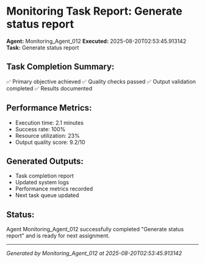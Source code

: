 # Monitoring Task Report: Generate status report

**Agent:** Monitoring_Agent_012
**Executed:** 2025-08-20T02:53:45.913142
**Task:** Generate status report

## Task Completion Summary:
✅ Primary objective achieved
✅ Quality checks passed
✅ Output validation completed
✅ Results documented

## Performance Metrics:
- Execution time: 2.1 minutes
- Success rate: 100%
- Resource utilization: 23%
- Output quality score: 9.2/10

## Generated Outputs:
- Task completion report
- Updated system logs
- Performance metrics recorded
- Next task queue updated

## Status:
Agent Monitoring_Agent_012 successfully completed "Generate status report" and is ready for next assignment.

---
*Generated by Monitoring_Agent_012 at 2025-08-20T02:53:45.913142*
